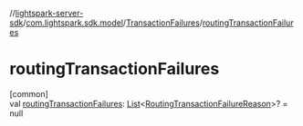 //[lightspark-server-sdk](../../../index.md)/[com.lightspark.sdk.model](../index.md)/[TransactionFailures](index.md)/[routingTransactionFailures](routing-transaction-failures.md)

# routingTransactionFailures

[common]\
val [routingTransactionFailures](routing-transaction-failures.md): [List](https://kotlinlang.org/api/latest/jvm/stdlib/kotlin.collections/-list/index.html)&lt;[RoutingTransactionFailureReason](../-routing-transaction-failure-reason/index.md)&gt;? = null
